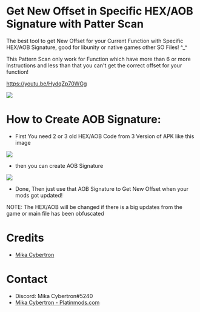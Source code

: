 # Get New Offset in Specific HEX/AOB Signature with Patter Scan
The best tool to get New Offset for your Current Function with Specific HEX/AOB Signature, good for libunity or native games other SO Files! ^_^

This Pattern Scan only work for Function which have more than 6 or more Instructions and less than that you can't get the correct offset for your function!

https://youtu.be/HydqZp70WGg

![](https://i.imgur.com/6YkVghi.png)


# How to Create AOB Signature:

- First You need 2 or 3 old HEX/AOB Code from 3 Version of APK like this image

![](https://i.imgur.com/7XsSei2.png)

- then you can create AOB Signature

![](https://i.imgur.com/92KMtaC.png)

- Done, Then just use that AOB Signature to Get New Offset when your mods got updated!


NOTE: The HEX/AOB will be changed if there is a big updates from the game or main file has been obfuscated


# Credits
* [Mika Cybertron](https://platinmods.com/members/mika-cybertron.43/)


# Contact
* Discord: Mika Cybertron#5240
* [Mika Cybertron - Platinmods.com](https://platinmods.com/members/mika-cybertron.43/)
